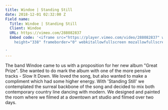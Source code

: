 ```yaml
---
title: Windoe | Standing Still
date: 2018-12-01 02:32:00 Z
Field name:
  Title: Windoe | Standing Still
  Client: Windoe
  URL: https://vimeo.com/288082837
  Embed code: '<iframe src="https://player.vimeo.com/video/288082837" width="640"
    height="338" frameborder="0" webkitallowfullscreen mozallowfullscreen allowfullscreen></iframe>

'
---
```


The band Windoe came to us with a proposition for her new album "Great Prize". She wanted to do mark the album with one of the more pensive tracks - Slow It Down. We loved the song, but also wanted to make a compliment which had some higher energy. With 'Standing Still' we contemplated the surreal backbone of the song and decided to mix both contemporary country line dancing with modern. We designed and painted the room where we filmed at a downtown art studio and filmed over two days. 